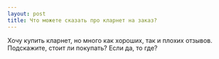 ```yaml
---
layout: post 
title: Что можете сказать про кларнет на заказ? 
--- 
```

Хочу купить кларнет, но много как хороших, так и плохих отзывов. Подскажите, стоит ли покупать? Если да, то где?